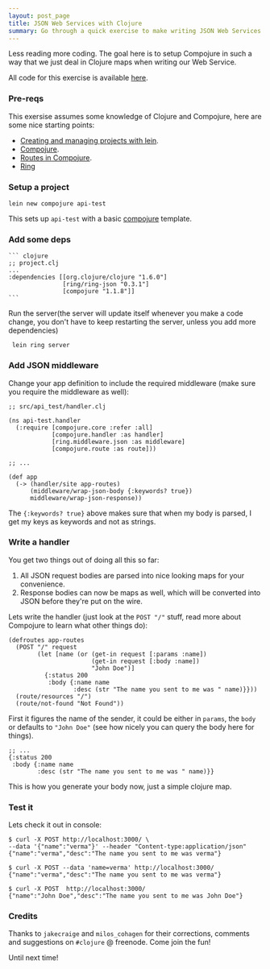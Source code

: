 ```yaml
---
layout: post_page
title: JSON Web Services with Clojure
summary: Go through a quick exercise to make writing JSON Web Services a breeze, a fun filled breeze.
---
```


Less reading more coding.  The goal here is to setup Compojure in such a way that we just deal in Clojure maps when writing our Web Service.

All code for this exercise is available [here](https://github.com/verma/json-webservice-test).

### Pre-reqs
This exersise assumes some knowledge of Clojure and Compojure, here are some nice starting points:

- [Creating and managing projects with lein](https://github.com/technomancy/leiningen/blob/stable/doc/TUTORIAL.md).
- [Compojure](https://github.com/weavejester/compojure).
- [Routes in Compojure](https://github.com/weavejester/compojure/wiki/Routes-In-Detail).
- [Ring](https://github.com/ring-clojure/ring)

### Setup a project

    lein new compojure api-test
    
This sets up `api-test` with a basic [compojure](https://github.com/weavejester/compojure) template.

### Add some deps
   
	``` clojure
	;; project.clj
	...
	:dependencies [[org.clojure/clojure "1.6.0"]
                   [ring/ring-json "0.3.1"]
                   [compojure "1.1.8"]]                 
	```
                 
 Run the server(the server will update itself whenever you make a code change, you don't have to keep restarting the server, unless you add more dependencies)
 
     lein ring server

### Add JSON middleware

Change your app definition to include the required middleware (make sure you require the middleware as well):

    ;; src/api_test/handler.clj
    
    (ns api-test.handler
      (:require [compojure.core :refer :all]
                [compojure.handler :as handler]
                [ring.middleware.json :as middleware]
                [compojure.route :as route]))

    ;; ...

    (def app
      (-> (handler/site app-routes)
          (middleware/wrap-json-body {:keywords? true})
          middleware/wrap-json-response))
 
 The `{:keywords? true}` above makes sure that when my body is parsed, I get my keys as keywords and not as strings.

### Write a handler

You get two things out of doing all this so far:
  
  1. All JSON request bodies are parsed into nice looking maps for your convenience.
  2. Response bodies can now be maps as well, which will be converted into JSON before they're put on the wire.

Lets write the handler (just look at the `POST "/"` stuff, read more about Compojure to learn what other things do):

    (defroutes app-routes
      (POST "/" request
            (let [name (or (get-in request [:params :name])
                           (get-in request [:body :name])
                           "John Doe")]
              {:status 200
               :body {:name name
                      :desc (str "The name you sent to me was " name)}}))
      (route/resources "/")
      (route/not-found "Not Found"))

First it figures the name of the sender, it could be either in `params`, the `body` or defaults to `"John Doe"` (see how nicely you can query the body here for things).

    ;; ...
    {:status 200
     :body {:name name
            :desc (str "The name you sent to me was " name)}}

This is how you generate your body now, just a simple clojure map.

### Test it

Lets check it out in console:

    $ curl -X POST http://localhost:3000/ \
    --data '{"name":"verma"}' --header "Content-type:application/json"
    {"name":"verma","desc":"The name you sent to me was verma"}
    
    $ curl -X POST --data 'name=verma' http://localhost:3000/
    {"name":"verma","desc":"The name you sent to me was verma"}
    
    $ curl -X POST  http://localhost:3000/
    {"name":"John Doe","desc":"The name you sent to me was John Doe"}
    
### Credits

Thanks to `jakecraige` and `milos_cohagen` for their corrections, comments and suggestions on `#clojure` @ freenode.  Come join the fun!

Until next time!
